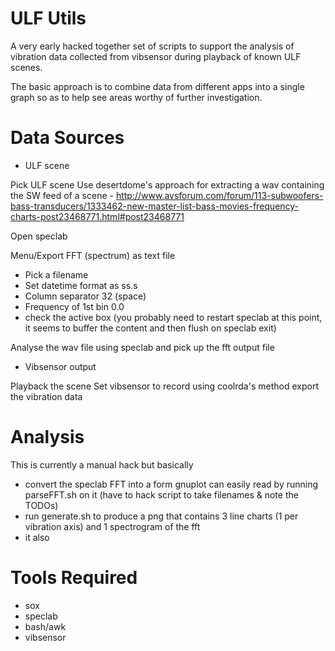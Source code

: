 # ULF Utils

A very early hacked together set of scripts to support the analysis of vibration data collected from vibsensor during playback of known ULF scenes.

The basic approach is to combine data from different apps into a single graph so as to help see areas worthy of further investigation.

# Data Sources

* ULF scene

Pick ULF scene
Use desertdome's approach for extracting a wav containing the SW feed of a scene - http://www.avsforum.com/forum/113-subwoofers-bass-transducers/1333462-new-master-list-bass-movies-frequency-charts-post23468771.html#post23468771

Open speclab

Menu/Export FFT (spectrum) as text file
- Pick a filename
- Set datetime format as ss.s
- Column separator 32 (space)
- Frequency of 1st bin 0.0
- check the active box
(you probably need to restart speclab at this point, it seems to buffer the content and then flush on speclab exit)

Analyse the wav file using speclab and pick up the fft output file

* Vibsensor output

Playback the scene
Set vibsensor to record using coolrda's method
export the vibration data

# Analysis

This is currently a manual hack but basically

* convert the speclab FFT into a form gnuplot can easily read by running parseFFT.sh on it (have to hack script to take filenames & note the TODOs)
* run generate.sh to produce a png that contains 3 line charts (1 per vibration axis) and 1 spectrogram of the fft
* it also 

# Tools Required

* sox
* speclab
* bash/awk
* vibsensor
